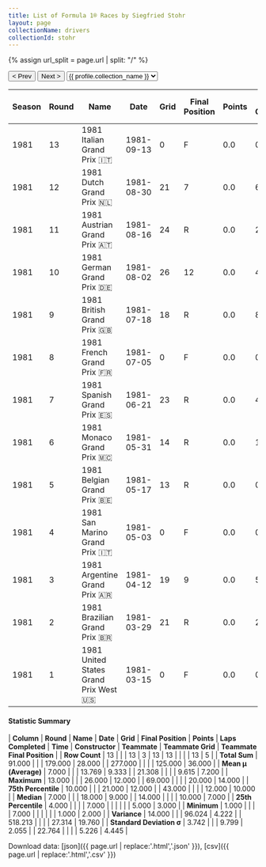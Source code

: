 ```yaml
---
title: List of Formula 1® Races by Siegfried Stohr
layout: page
collectionName: drivers
collectionId: stohr
---
```


{% assign url_split = page.url | split: "/" %}
<div id="collection-navigation">
<button onclick="selector.options[selector.selectedIndex-1].value && (window.location = selector.options[selector.selectedIndex-1].value);">&lt; Prev</button>
<button onclick="selector.options[selector.selectedIndex+1].value && (window.location = selector.options[selector.selectedIndex+1].value);">Next &gt;</button>
<select id="selector" onchange="this.options[this.selectedIndex].value && (window.location = this.options[this.selectedIndex].value);">
  {% for collectionId in site.data[page.collectionName].refs %}
    {% if collectionId == page.collectionId %}
      {% assign selected = "selected" %}
    {% else %}
      {% assign selected = "" %}
    {% endif %}
    {% assign profile = site.data[page.collectionName][collectionId].profile %}
    <option value="/f1/{{ page.collectionName }}/{{ collectionId }}/{{ url_split[4] }}" {{ selected }}>{{ profile.collection_name }}</option>
  {% endfor %}
</select>
</div>

| Season | Round | Name | Date | Grid | Final Position | Points | Laps Completed | Time | Constructor | Teammate | Teammate Grid | Teammate Final Position |
|--|--|--|--|--|--|--|--|--|--|--|--|--|
| 1981 | 13 | 1981 Italian Grand Prix 🇮🇹 | 1981-09-13 | 0 | F | 0.0 | 0 |   | Arrows 🇬🇧 | [Riccardo Patrese 🇮🇹](/f1/drivers/patrese) | 20 | R |
| 1981 | 12 | 1981 Dutch Grand Prix 🇳🇱 | 1981-08-30 | 21 | 7 | 0.0 | 69 |   | Arrows 🇬🇧 | [Riccardo Patrese 🇮🇹](/f1/drivers/patrese) | 10 | R |
| 1981 | 11 | 1981 Austrian Grand Prix 🇦🇹 | 1981-08-16 | 24 | R | 0.0 | 27 |   | Arrows 🇬🇧 | [Riccardo Patrese 🇮🇹](/f1/drivers/patrese) | 10 | R |
| 1981 | 10 | 1981 German Grand Prix 🇩🇪 | 1981-08-02 | 26 | 12 | 0.0 | 44 |   | Arrows 🇬🇧 | [Riccardo Patrese 🇮🇹](/f1/drivers/patrese) | 13 | R |
| 1981 | 9 | 1981 British Grand Prix 🇬🇧 | 1981-07-18 | 18 | R | 0.0 | 8 |   | Arrows 🇬🇧 | [Riccardo Patrese 🇮🇹](/f1/drivers/patrese) | 10 | 10 |
| 1981 | 8 | 1981 French Grand Prix 🇫🇷 | 1981-07-05 | 0 | F | 0.0 | 0 |   | Arrows 🇬🇧 | [Riccardo Patrese 🇮🇹](/f1/drivers/patrese) | 18 | 14 |
| 1981 | 7 | 1981 Spanish Grand Prix 🇪🇸 | 1981-06-21 | 23 | R | 0.0 | 43 |   | Arrows 🇬🇧 | [Riccardo Patrese 🇮🇹](/f1/drivers/patrese) | 12 | R |
| 1981 | 6 | 1981 Monaco Grand Prix 🇲🇨 | 1981-05-31 | 14 | R | 0.0 | 14 |   | Arrows 🇬🇧 | [Riccardo Patrese 🇮🇹](/f1/drivers/patrese) | 5 | R |
| 1981 | 5 | 1981 Belgian Grand Prix 🇧🇪 | 1981-05-17 | 13 | R | 0.0 | 0 |   | Arrows 🇬🇧 | [Riccardo Patrese 🇮🇹](/f1/drivers/patrese) | 4 | R |
| 1981 | 4 | 1981 San Marino Grand Prix 🇮🇹 | 1981-05-03 | 0 | F | 0.0 | 0 |   | Arrows 🇬🇧 | [Riccardo Patrese 🇮🇹](/f1/drivers/patrese) | 9 | 2 |
| 1981 | 3 | 1981 Argentine Grand Prix 🇦🇷 | 1981-04-12 | 19 | 9 | 0.0 | 52 |   | Arrows 🇬🇧 | [Riccardo Patrese 🇮🇹](/f1/drivers/patrese) | 9 | 7 |
| 1981 | 2 | 1981 Brazilian Grand Prix 🇧🇷 | 1981-03-29 | 21 | R | 0.0 | 20 |   | Arrows 🇬🇧 | [Riccardo Patrese 🇮🇹](/f1/drivers/patrese) | 4 | 3 |
| 1981 | 1 | 1981 United States Grand Prix West 🇺🇸 | 1981-03-15 | 0 | F | 0.0 | 0 |   | Arrows 🇬🇧 | [Riccardo Patrese 🇮🇹](/f1/drivers/patrese) | 1 | R |

#### Statistic Summary

| **Column** | **Round** | **Name** | **Date** | **Grid** | **Final Position** | **Points** | **Laps Completed** | **Time** | **Constructor** | **Teammate** | **Teammate Grid** | **Teammate Final Position** |
| **Row Count** | 13 |  |  | 13 | 3 | 13 | 13 |  |  |  | 13 | 5 |
| **Total Sum** | 91.000 |  |  | 179.000 | 28.000 |  | 277.000 |  |  |  | 125.000 | 36.000 |
| **Mean μ (Average)** | 7.000 |  |  | 13.769 | 9.333 |  | 21.308 |  |  |  | 9.615 | 7.200 |
| **Maximum** | 13.000 |  |  | 26.000 | 12.000 |  | 69.000 |  |  |  | 20.000 | 14.000 |
| **75th Percentile** | 10.000 |  |  | 21.000 | 12.000 |  | 43.000 |  |  |  | 12.000 | 10.000 |
| **Median** | 7.000 |  |  | 18.000 | 9.000 |  | 14.000 |  |  |  | 10.000 | 7.000 |
| **25th Percentile** | 4.000 |  |  |  | 7.000 |  |  |  |  |  | 5.000 | 3.000 |
| **Minimum** | 1.000 |  |  |  | 7.000 |  |  |  |  |  | 1.000 | 2.000 |
| **Variance** | 14.000 |  |  | 96.024 | 4.222 |  | 518.213 |  |  |  | 27.314 | 19.760 |
| **Standard Deviation σ** | 3.742 |  |  | 9.799 | 2.055 |  | 22.764 |  |  |  | 5.226 | 4.445 |

Download data: [json]({{ page.url | replace:'.html','.json' }}), [csv]({{ page.url | replace:'.html','.csv' }})
